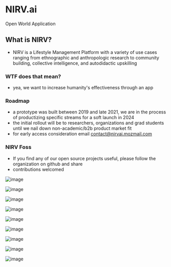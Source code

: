 # NIRV.ai

Open World Application

## What is NIRV?

- NIRV is a Lifestyle Management Platform with a variety of use cases ranging from ethnographic and anthropologic research to community building, collective intelligence, and autodidactic upskilling

### WTF does that mean?

- yea, we want to increase humanity's effectiveness through an app

### Roadmap

- a prototype was built between 2019 and late 2021, we are in the process of productizing specific streams for a soft launch in 2024
- the initial rollout will be to researchers, organizations and grad students until we nail down non-academic/b2b product market fit
- for early access consideration email contact@nirvai.mozmail.com

### NIRV Foss

- If you find any of our open source projects useful, please follow the organization on github and share
- contributions welcomed

![image](https://user-images.githubusercontent.com/10324554/209758644-f57181a7-6f82-4464-acd3-652f62991b99.png)

![image](https://user-images.githubusercontent.com/10324554/209758759-bee0f58f-b6d6-4b6b-b4aa-b73389889c1e.png)

![image](https://user-images.githubusercontent.com/10324554/209758837-0f771819-2ae3-4a0a-a3a0-9895340001b7.png)

![image](https://user-images.githubusercontent.com/10324554/209758904-114d2406-0342-46a5-8d67-ae604f9b3417.png)

![image](https://user-images.githubusercontent.com/10324554/209760030-349608d2-59e5-4a96-9cac-a9a37c41d2a4.png)

![image](https://user-images.githubusercontent.com/10324554/209758982-a5330b87-da59-4e1a-8fa5-878a4e4e3e86.png)

![image](https://user-images.githubusercontent.com/10324554/209759042-5af40ce1-4397-4af6-8b6b-9b1d476e63e3.png)


![image](https://user-images.githubusercontent.com/10324554/209759745-eea5af44-3754-4f93-8b0a-12a31b000025.png)


![image](https://user-images.githubusercontent.com/10324554/209759391-d1bf8811-3043-4d07-bf5d-ce0de715e951.png)

